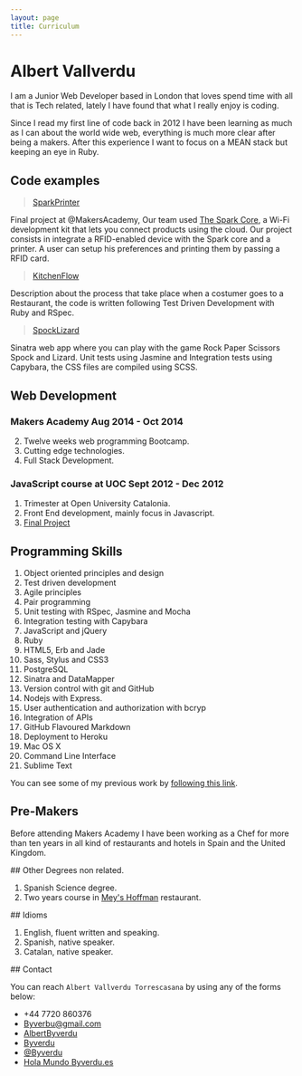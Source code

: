 ```yaml
---
layout: page
title: Curriculum
---
```


# Albert Vallverdu

I am a Junior Web Developer based in London that loves spend time with all that is Tech related, lately I have found that what I really enjoy is coding.

Since I read my first line of code back in 2012 I have been learning as much as I can about the world wide web, everything is much more clear after being a makers. After this experience I want to focus on a MEAN stack but keeping an eye in Ruby.

## Code examples 

> [SparkPrinter](http://spark-print-staging.herokuapp.com/)

Final project at @MakersAcademy, Our team used [The Spark Core](https://www.spark.io/), a Wi-Fi development kit that lets you connect products using the cloud. Our project consists in integrate a RFID-enabled device with the Spark core and a printer. A user can setup his preferences and printing them by passing a RFID card.

> [KitchenFlow](https://github.com/byverdu/kitchen_flow)

Description about the process that take place when a costumer goes to a Restaurant, the code is written following Test Driven Development with Ruby and RSpec.

> [SpockLizard](http://spock-lizard.herokuapp.com/)

Sinatra web app where you can play with the game Rock Paper Scissors Spock and Lizard. Unit tests using Jasmine and Integration tests using Capybara, the CSS files are compiled using SCSS. 


## Web Development

### Makers Academy Aug 2014 - Oct 2014

2. Twelve weeks web programming Bootcamp.
2. Cutting edge technologies.
2. Full Stack Development. 

### JavaScript course at UOC Sept 2012 - Dec 2012

1. Trimester at Open University Catalonia.
2. Front End development, mainly focus in Javascript.
3. [Final Project](http://mycoffice.es/web-project/)

## Programming Skills

1. Object­ oriented principles and design
1. Test­ driven development
1. Agile principles
2. Pair programming
1. Unit testing with RSpec, Jasmine and Mocha
2. Integration testing with Capybara
2. JavaScript and jQuery
1. Ruby
3. HTML5, Erb and Jade
4. Sass, Stylus and CSS3
2. PostgreSQL
3. Sinatra and DataMapper
9. Version control with git and GitHub
3. Nodejs with Express.
3. User authentication and authorization with bcryp
2. Integration of APIs
2. GitHub Flavoured Markdown
2. Deployment to Heroku
2. Mac OS X 
2. Command Line Interface
2. Sublime Text 

You can see some of my previous work by [following this link](http://byverdu.es/portfolio).

## Pre-Makers

Before attending Makers Academy I have been working as a Chef for more than ten years in all kind of restaurants and hotels in Spain and the United Kingdom. 

## Other Degrees non related.

1. Spanish Science degree.
2. Two years course in [Mey's Hoffman](http://www.hofmann-bcn.com/en/mey-hofmann.html) restaurant.



## Idioms

1. English, fluent written and speaking.
2. Spanish, native speaker.
2. Catalan, native speaker.


## Contact

You can reach `Albert Vallverdu Torrescasana` by using any of the forms below:

<div class="contact">
  <ul>
		<li><a><i class="fa fa-phone"></i>  +44 7720 860376</a></li>
		<li><a href="mailto:byverbu@gmail.com?subject=Say%20Hello%20to%20Albert"><i class="fa fa-send"></i>  Byverbu@gmail.com</a></li>
		<li><a href="https://www.linkedin.com/in/albertbyverdu"><i class="fa fa-linkedin"></i> AlbertByverdu</a></li>
		<li><a href="https://github.com/byverdu"><i class="fa fa-github"></i>  Byverdu</a></li>
		<li><a href="https://twitter.com/byverdu"><i class="fa fa-twitter"></i>  @Byverdu</a></li>
		<li><a href="http://byverdu.es"><i class="fa fa-globe"></i>  Hola Mundo Byverdu.es</a></li>
	</ul>
</div>



















